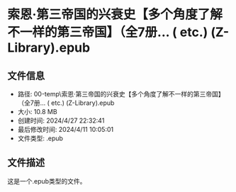 ﻿# 索恩·第三帝国的兴衰史【多个角度了解不一样的第三帝国】（全7册... ( etc.) (Z-Library).epub

## 文件信息
- 路径: 00-temp\索恩·第三帝国的兴衰史【多个角度了解不一样的第三帝国】（全7册... ( etc.) (Z-Library).epub
- 大小: 10.8 MB
- 创建时间: 2024/4/27 22:32:41
- 最后修改时间: 2024/4/11 10:05:01
- 文件类型: .epub

## 文件描述
这是一个.epub类型的文件。

